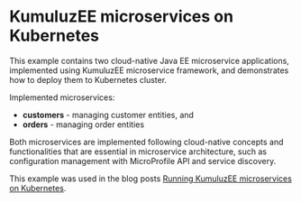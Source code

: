 # KumuluzEE microservices on Kubernetes

This example contains two cloud-native Java EE microservice applications, implemented using KumuluzEE 
microservice framework, and demonstrates how to deploy them to Kubernetes cluster.

Implemented microservices:
* **customers** - managing customer entities, and
* **orders** - managing order entities

Both microservices are implemented following cloud-native concepts and functionalities that are essential in microservice architecture, such as configuration management with MicroProfile API and service discovery. 

This example was used in the blog posts [Running KumuluzEE microservices on Kubernetes](https://blog.kumuluz.com/kumuluzee/kubernetes/2017/12/03/kumuluzee-microservices-on-kubernetes_part1).
